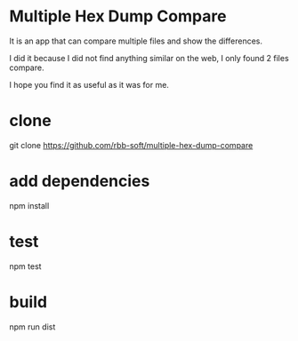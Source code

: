 # Multiple Hex Dump Compare

It is an app that can compare multiple files and show the differences.

I did it because I did not find anything similar on the web, I only found 2 files compare.

I hope you find it as useful as it was for me.

# clone
   git clone https://github.com/rbb-soft/multiple-hex-dump-compare

# add dependencies
npm install

# test

npm test

# build

npm run dist
